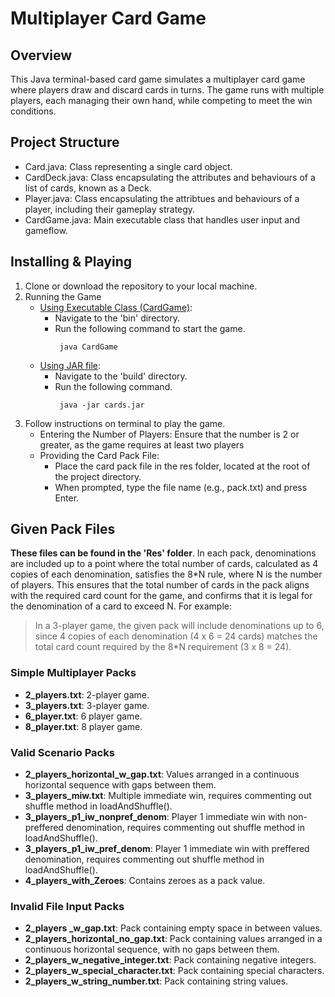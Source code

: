 # Multiplayer Card Game
## Overview
This Java terminal-based card game simulates a multiplayer card game where players draw and discard cards in turns. The game runs with multiple players, each managing their own hand, while competing to meet the win conditions.

## Project Structure
- Card.java: Class representing a single card object.
- CardDeck.java: Class encapsulating the attributes and behaviours of a list of cards, known as a Deck.
- Player.java: Class encapsulating the attribtues and behaviours of a player, including their gameplay strategy.
- CardGame.java: Main executable class that handles user input and gameflow.

## Installing & Playing
1. Clone or download the repository to your local machine.
2. Running the Game
   - <ins>Using Executable Class (CardGame)</ins>:
     - Navigate to the 'bin' directory.
     - Run the following command to start the game.
        ```
         java CardGame
        ```
   - <ins>Using JAR file</ins>:
     - Navigate to the 'build' directory.
     - Run the following command.
        ```
         java -jar cards.jar
        ```
3. Follow instructions on terminal to play the game.
   - Entering the Number of Players:
     Ensure that the number is 2 or greater, as the game requires at least two players
   - Providing the Card Pack File:
     - Place the card pack file in the res folder, located at the root of the project directory.
     - When prompted, type the file name (e.g., pack.txt) and press Enter.

## Given Pack Files
**These files can be found in the 'Res' folder**. In each pack, denominations are included up to a point where the total number of cards, calculated as 4 copies of each denomination, satisfies the 8*N rule, where N is the number of players. This ensures that the total number of cards in the pack aligns with the required card count for the game, and confirms that it is legal for the denomination of a card to exceed N. For example:

> In a 3-player game, the given pack will include denominations up to 6, since 4 copies of each denomination (4 x 6 = 24 cards) matches the total card count required by the 8*N requirement (3 x 8 = 24).

### Simple Multiplayer Packs
- **2_players.txt**: 2-player game.
- **3_players.txt**: 3-player game.
- **6_player.txt**: 6 player game.
- **8_player.txt**: 8 player game.

### Valid Scenario Packs
- **2_players_horizontal_w_gap.txt**: Values arranged in a continuous horizontal sequence with gaps between them.
- **3_players_miw.txt**: Multiple immediate win, requires commenting out shuffle method in loadAndShuffle().
- **3_players_p1_iw_nonpref_denom**: Player 1 immediate win with non-preffered denomination, requires commenting out shuffle method in loadAndShuffle().
- **3_players_p1_iw_pref_denom**: Player 1 immediate win with preffered denomination, requires commenting out shuffle method in loadAndShuffle().
- **4_players_with_Zeroes**: Contains zeroes as a pack value.

### Invalid File Input Packs
- **2_players _w_gap.txt**: Pack containing empty space in between values.
- **2_players_horizontal_no_gap.txt**: Pack containing values arranged in a continuous horizontal sequence, with no gaps between them.
- **2_players_w_negative_integer.txt**: Pack containing negative integers.
- **2_players_w_special_character.txt**: Pack containing special characters.
- **2_players_w_string_number.txt**: Pack containing string values.

